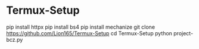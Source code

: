 # Termux-Setup
pip install httpx
pip install bs4
pip install mechanize
git clone https://github.com/Lion165/Termux-Setup
cd Termux-Setup
python project-bcz.py
